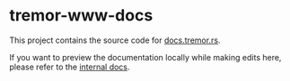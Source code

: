 # **tremor-www-docs**

This project contains the source code for [docs.tremor.rs](https://docs.tremor.rs).

If you want to preview the documentation locally while making edits here, please refer to the [internal docs](docs/internal/LocalMkdocsSetup.md).
